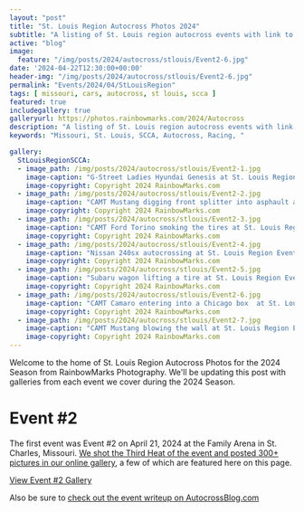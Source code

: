 ```yaml
---
layout: "post"
title: "St. Louis Region Autocross Photos 2024"
subtitle: "A listing of St. Louis region autocross events with link to their photo galleries"
active: "blog"
image:
  feature: "/img/posts/2024/autocross/stlouis/Event2-6.jpg"
date: '2024-04-22T12:30:00+00:00'
header-img: "/img/posts/2024/autocross/stlouis/Event2-6.jpg"
permalink: "Events/2024/04/StLouisRegion"
tags: [ missouri, cars, autocross, st louis, scca ] 
featured: true
includegallery: true
galleryurl: https://photos.rainbowmarks.com/2024/Autocross
description: "A listing of St. Louis region autocross events with link to their photo galleries"
keywords: "Missouri, St. Louis, SCCA, Autocross, Racing, "

gallery:
  StLouisRegionSCCA:
  - image_path: /img/posts/2024/autocross/stlouis/Event2-1.jpg
    image-caption: "G-Street Ladies Hyundai Genesis at St. Louis Region Event #2"
    image-copyright: Copyright 2024 RainbowMarks.com
  - image_path: /img/posts/2024/autocross/stlouis/Event2-2.jpg
    image-caption: "CAMT Mustang digging front splitter into asphault at St. Louis Region Event #2"
    image-copyright: Copyright 2024 RainbowMarks.com
  - image_path: /img/posts/2024/autocross/stlouis/Event2-3.jpg
    image-caption: "CAMT Ford Torino smoking the tires at St. Louis Region Event #2"
    image-copyright: Copyright 2024 RainbowMarks.com
  - image_path: /img/posts/2024/autocross/stlouis/Event2-4.jpg
    image-caption: "Nissan 240sx autocrossing at St. Louis Region Event #2"
    image-copyright: Copyright 2024 RainbowMarks.com
  - image_path: /img/posts/2024/autocross/stlouis/Event2-5.jpg
    image-caption: "Subaru wagon lifting a tire at St. Louis Region Event #2"
    image-copyright: Copyright 2024 RainbowMarks.com
  - image_path: /img/posts/2024/autocross/stlouis/Event2-6.jpg
    image-caption: "CAMT Camaro entering into a Chicago box  at St. Louis Region Event #2"
    image-copyright: Copyright 2024 RainbowMarks.com
  - image_path: /img/posts/2024/autocross/stlouis/Event2-7.jpg
    image-caption: "CAMT Mustang blowing the wall at St. Louis Region Event #2"
    image-copyright: Copyright 2024 RainbowMarks.com
---
```

Welcome to the home of St. Louis Region Autocross Photos for the 2024 Season from RainbowMarks Photography. We'll be updating this post with galleries from each event we cover during the 2024 Season. 

# Event #2
The first event was Event #2 on April 21, 2024 at the Family Arena in St. Charles, Missouri. [We shot the Third Heat of the event and posted 300+ pictures in our online gallery](https://photos.rainbowmarks.com/2024/Autocross/St-Louis-Region-SCCA/4-21-2024-Event-2/Heat-3), a few of which are featured here on this page.

[View Event #2 Gallery](https://photos.rainbowmarks.com/2024/Autocross/St-Louis-Region-SCCA/4-21-2024-Event-2/Heat-3)

Also be sure to [check out the event writeup on AutocrossBlog.com](https://www.autocrossblog.com/st-louis-autocross-event-2-2024)
